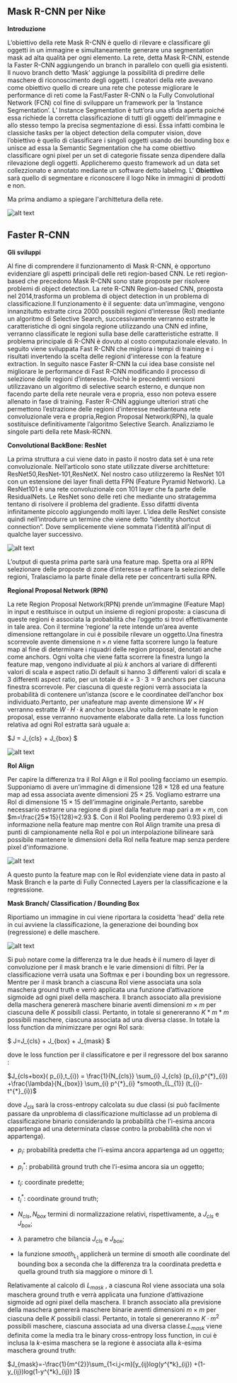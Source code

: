 ## **Mask R-CNN per Nike**

**Introduzione**

L’obiettivo della rete Mask R-CNN  è quello di rilevare e classificare gli oggetti in un immagine e simultaneamente generare una segmentation mask ad alta qualità per ogni elemento. La rete, detta Mask R-CNN, estende la Faster R-CNN aggiungendo un branch in parallelo con quelli gia esistenti. Il nuovo branch detto ‘Mask’ aggiunge la possibilità di  predirre delle  maschere di riconoscimento degli oggetti. I creatori della rete avevano come obiettivo quello di creare una rete che potesse migliorare le performance di reti come la Fast/Faster R-CNN o la Fully Convolutional Network (FCN) col fine di sviluppare un framework per la ‘Instance Segmentation’. L’ Instance Segmentation è tutt’ora una sfida aperta poiché essa richiede la corretta classificazione di tutti gli oggetti dell’immagine e allo stesso tempo la precisa segmentazione di essi. Essa infatti combina le classiche tasks per la object detection della computer vision, dove l’obiettivo è quello di classificare i singoli oggetti usando dei bounding box e unisce ad essa la Semantic Segmentation che ha come obiettivo classificare ogni pixel per un set di categorie fissate senza dipendere dalla rilevazione degli oggetti. Applicheremo questo framework ad un data set collezzionato e annotato mediante un software detto labelmg.
L' **Obiettivo** sarà quello di segmentare e riconoscere il logo Nike in immagini di prodotti e non.

 Ma prima andiamo a spiegare l'archittetura della rete.

![alt text](https://www.researchgate.net/profile/Lukasz_Bienias/publication/337795870/figure/fig2/AS:834563236429826@1575986789511/The-structure-of-the-Mask-R-CNN-architecture.png)

## Faster R-CNN

**Gli sviluppi**

Al fine di comprendere il funzionamento di Mask R-CNN, è opportuno evidenziare gli aspetti principali delle reti region-based CNN. Le reti region-based che precedono Mask R-CNN sono state proposte per risolvere problemi di object detection. La rete R-CNN Region-based CNN, proposta nel 2014,trasforma un problema di object detection in un problema di classificazione.Il funzionamento è il seguente: data un’immagine, vengono innanzitutto estratte circa 2000 possibili regioni d’interesse (RoI) mediante un algoritmo di Selective Search, successivamente verranno estratte le caratteristiche di ogni singola regione utilizzando una CNN ed infine, verranno classificate le regioni sulla base delle caratteristiche estratte. Il problema principale di R-CNN è dovuto al costo computazionale elevato. In seguito viene sviluppata Fast R-CNN che migliora i tempi di training e i risultati invertendo la scelta delle regioni d'interesse con la feature extraction. In seguito nasce Faster R-CNN la cui idea base  consiste nel migliorare le performance di Fast R-CNN modificando il processo di selezione delle regioni d’interesse.
Poichè le precedenti versioni utilizzavano un algoritmo di selective search esterno, e dunque non facendo parte della rete neurale vera e propria, esso non poteva essere allenato in fase di training. Faster R-CNN aggiunge ulteriori strati che permettono l’estrazione delle regioni d’interesse medianteuna rete convoluzionale vera e propria,Region Proposal Network(RPN), la quale sostituisce definitivamente l’algoritmo Selective Search. Analizziamo le singole parti della rete Mask-RCNN.

**Convolutional BackBone: ResNet**

La prima struttura a cui viene dato in pasto il nostro data set è una rete convoluzionale. Nell’articolo sono state utilizzate diverse architteture: ResNet50,ResNet-101,ResNetX.
Nel nostro caso utilizzeremo la ResNet 101 con un estensione dei layer finali detta FPN (Feature Pyramid Network).
La ResNet101 è una rete convoluzionale con 101 layer che fa parte delle ResidualNets. Le ResNet sono delle reti che mediante uno stratagemma tentano di risolvere il problema del gradiente. Esso difattti diventa infinitamente piccolo aggiungendo molti layer. L’idea delle ResNet consiste quindi nell’introdurre un termine che viene detto “identity shortcut connection”.  Dove semplicemente viene sommata l’identità all’input di qualche layer successivo.  

![alt text](https://i.stack.imgur.com/msvse.png)

L’output di questa prima parte sarà una feature map. Spetta ora al RPN selezionare delle proposte di zone d’interesse e raffinare la selezione delle regioni, Tralasciamo la parte finale della rete per concentrarti sulla RPN.

**Regional Proposal Network (RPN)**

La rete Region Proposal Network(RPN) prende un’immagine (Feature Map) in input e restituisce in output un insieme di regioni proposte: a ciascuna di queste regioni è associata la probabilità che l’oggetto si trovi effettivamente in tale area. Con il termine ’regione’ la rete intende un’area avente dimensione rettangolare in cui è possibile rilevare un oggetto.Una finestra scorrevole avente dimensione $n×n$ viene fatta scorrere lungo la feature map al fine di determinare i riquadri delle region proposal, denotati anche come anchors. Ogni volta che viene fatta scorrere la finestra lungo la feature map, vengono individuate al più $k$ anchors al variare di differenti valori di scala e aspect ratio.Di default si hanno 3 differenti valori di scala e 3 differenti aspect ratio, per un totale di $k= 3·3 = 9$ anchors per ciascuna finestra scorrevole. Per ciascuna di queste regioni verrà associata la probabilità di contenere un’istanza (score e le coordinatee dell’anchor box individuato.Pertanto, per unafeature map avente dimensione $W×H$ verranno estratte $W·H·k$ anchor boxes.Una volta determinate le region proposal, esse verranno nuovamente elaborate dalla rete.
La loss function relativa ad ogni RoI estratta sarà uguale a:

$J = J_{cls} + J_{box} $


![alt text](https://www.researchgate.net/profile/Jerome_Williams9/publication/322000654/figure/fig2/AS:651416800604161@1532321276378/Region-Proposal-Network-from-3-The-RPN-implements-a-sliding-window-over-a-CNNs.png)

**RoI Align**

Per capire la differenza tra il RoI Align e il RoI pooling facciamo un esempio. Supponiamo di avere un’immagine di dimensione $128×128$ ed una feature map ad essa associata avente dimensioni $25×25$. Vogliamo estrarre una RoI di dimensione $15×15$ dell’immagine originale.Pertanto, sarebbe necessario estrarre una regione di pixel dalla feature map pari a $m×m$, con $m=\frac{25∗15}{128}≈2.93 $. Con il RoI Pooling perderemo 0.93 pixel di informazione nella feature map mentre con RoI Align tramite una presa di punti di campionamente nella RoI e poi un interpolazione bilineare sarà possibile mantenere le dimensioni della RoI nella feature map senza perdere pixel d'informazione.

![alt text](https://cdn-images-1.medium.com/max/1000/1*OdUWLZq9M4iebhIjF-6Xkg.png)

A questo punto la feature map con le RoI evidenziate viene data in pasto al Mask Branch e la parte di Fully Connected Layers per la classificazione e la regressione.

**Mask Branch/ Classification / Bounding Box**

Riportiamo un immagine in cui viene riportara la cosidetta 'head' della rete in cui avviene la classificazione, la generazione dei bounding box (regressione) e delle maschere.

![alt text](https://d6vdma9166ldh.cloudfront.net/media/images/1525346771216-mask.jpg)

Si può notare come la differenza tra le due heads è il numero di layer di convoluzione per il mask branch e le varie dimensioni di filtri. Per la classificazione verrà usata una Softmax e per i bounding box un regressore. Mentre per il mask branch a ciascuna RoI viene associata una sola maschera ground truth e verrò applicata una funzione d’attivazione sigmoide ad ogni pixel della maschera. Il branch associato alla previsione della maschera genererà maschere binarie aventi dimensioni $m×m$ per ciascuna delle $K$ possibili classi. Pertanto, in totale si genereranno $K * m * m$ possibili maschere, ciascuna associata ad una diversa classe. In totale la loss function da minimizzare per ogni RoI sarà:

$ J=J_{cls} + J_{box} + J_{mask} $

dove le loss function per il classificatore e per il regressore del box saranno :

$J_{cls+box}( p_{i},t_{i}) = \frac{1}{N_{cls}}  \sum_{i}  J_{cls} (p_{i},p^{*}_{i})  +\frac{\lambda}{N_{box}} \sum_{i} p^{*}_{i} *smooth_{L_{1}}  (t_{i}-t^{*}_{i})$

dove $J_{cls}$ sarà la cross-entropy calcolata su due classi (si può facilmente passare da unproblema di classificazione multiclasse ad un problema di classificazione binario considerando la probabilità che l’i-esima ancora appartenga ad una determinata classe contro la probabilità che non vi appartenga).

- $p_{i}$:  probabilità predetta che l’i-esima ancora appartenga ad un oggetto;

- $p^{*}_{i}$:  probabilità ground truth che l’i-esima ancora sia un oggetto;

- $t_{i}$: coordinate predette;

- $t^{*}_{i}$:  coordinate ground truth;

- $N_{cls}, N_{box}$ termini di normalizzazione relativi, rispettivamente, a $J_{cls}$ e $J_{box}$;

- $\lambda$ parametro che bilancia $J_{cls}$ e $J_{box}$;

- la funzione $smooth_{L_{1}}$ applicherà un termine di smooth alle coordinate del bounding box a seconda che la differenza tra la coordinata predetta e quella ground truth sia maggiore o minore di 1.

Relativamente al calcolo di $L_{mask}$ , a ciascuna RoI viene associata una sola maschera ground truth e verrà applicata una funzione d’attivazione sigmoide ad ogni pixel della maschera. Il branch associato alla previsione della maschera genererà maschere binarie aventi dimensioni $m×m$ per ciascuna delle $K$ possibili classi. Pertanto, in totale si genereranno $K·m^{2}$ possibili maschere, ciascuna associata ad una diversa classe.$L_{mask}$ viene definita come la media tra le binary cross-entropy loss function, in cui è inclusa la $k$-esima maschera se la regione è associata alla $k$-esima maschera ground truth:

$J_{mask}=-\frac{1}{m^{2}}\sum_{1<i,j<m}[y_{ij}log(y^{*k}_{ij}) +(1-y_{ij})log(1-y^{*k}_{ij}) ]$








